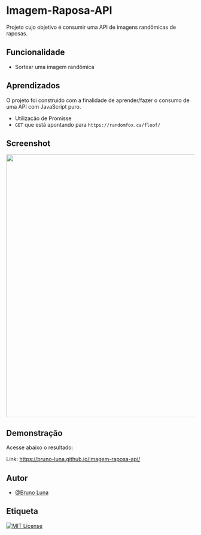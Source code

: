 
# Imagem-Raposa-API

Projeto cujo objetivo é consumir uma API de imagens randômicas de raposas.




## Funcionalidade

- Sortear uma imagem randômica


## Aprendizados

O projeto foi construido com a finalidade de aprender/fazer o consumo de uma API com JavaScript puro. 

- Utilização de Promisse
- `GET` que está apontando para `https://randomfox.ca/floof/`


## Screenshot
<image src="https://github.com/Bruno-Luna/imagem-raposa-api/blob/master/assets/image/raposa-screenshot.JPG"  style="width: 700px;">
</p>

## Demonstração

Acesse abaixo o resultado:

Link: https://bruno-luna.github.io/imagem-raposa-api/
## Autor

- [@Bruno Luna](https://github.com/Bruno-Luna)


## Etiqueta

[![MIT License](https://img.shields.io/badge/License-MIT-green.svg)](https://choosealicense.com/licenses/mit/)
